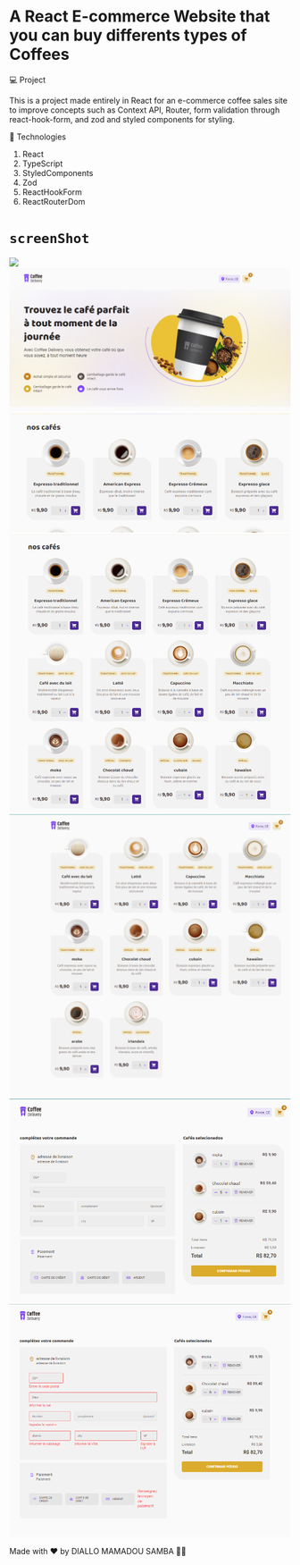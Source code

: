 # A React E-commerce Website that you can buy differents types of Coffees

💻 Project

This is a project made entirely in React for an e-commerce coffee sales site to improve concepts such as Context API, Router, form validation through react-hook-form, and zod and styled components for styling.

🚀 Technologies

1. React
2. TypeScript
3. StyledComponents
4. Zod
5. ReactHookForm
6. ReactRouterDom

# `screenShot`

<img src="./0.png">
<img src="./1.png">
<img src="./2.png">
<img src="./3.png">
<img src="./4.png">
<img src="./5.png">
<img src="./6.png">

Made with ♥ by DIALLO MAMADOU SAMBA 👋🏻
